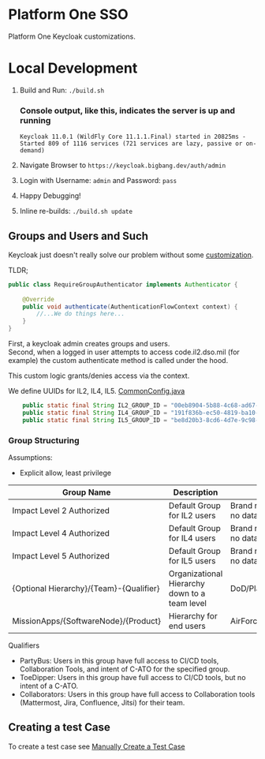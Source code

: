 # Platform One SSO

Platform One Keycloak customizations.

# Local Development

1. Build and Run: `./build.sh`
    ### Console output, like this, indicates the server is up and running
    ```
    Keycloak 11.0.1 (WildFly Core 11.1.1.Final) started in 20825ms - Started 809 of 1116 services (721 services are lazy, passive or on-demand)
    ```

2. Navigate Browser to `https://keycloak.bigbang.dev/auth/admin`
3. Login with Username: `admin` and Password: `pass`
4. Happy Debugging!
5. Inline re-builds: `./build.sh update`

## Groups and Users and Such

Keycloak just doesn't really solve our problem without some [customization](plugin/src/main/java/dod/p1/keycloak/authentication/RequireGroupAuthenticator.java).

TLDR;
```java
public class RequireGroupAuthenticator implements Authenticator {
    
    @Override
    public void authenticate(AuthenticationFlowContext context) {
        //...We do things here...
    }
}
```

First, a keycloak admin creates groups and users.   
Second, when a logged in user attempts to access code.il2.dso.mil (for example) the custom authenticate method is called under the hood.  

This custom logic grants/denies access via the context.

We define UUIDs for IL2, IL4, IL5. [CommonConfig.java](plugin/src/main/java/dod/p1/keycloak/common/CommonConfig.java)
```java
    public static final String IL2_GROUP_ID = "00eb8904-5b88-4c68-ad67-cec0d2e07aa6";
    public static final String IL4_GROUP_ID = "191f836b-ec50-4819-ba10-1afaa5b99600";
    public static final String IL5_GROUP_ID = "be8d20b3-8cd6-4d7e-9c98-5bb918f53c5c";
```
### Group Structuring

Assumptions:
- Explicit allow, least privilege

| Group Name | Description | Example |
| --- | --- | --- |
| Impact Level 2 Authorized | Default Group for IL2 users | Brand new user that can login to Client Software and see no data |
| Impact Level 4 Authorized | Default Group for IL4 users | Brand new user that can login to Client Software and see no data |
| Impact Level 5 Authorized | Default Group for IL5 users | Brand new user that can login to Client Software and see no data |
| {Optional Hierarchy}/{Team}-{Qualifier} | Organizational Hierarchy down to a team level | DoD/PlatformOne/IronBank/VAT-PartyBus |
| MissionApps/{SoftwareNode}/{Product} | Hierarchy for end users | AirForce/AirCombatCommand/67th/OpsSupport/ProductX |

Qualifiers
- PartyBus: Users in this group have full access to CI/CD tools, Collaboration Tools, and intent of C-ATO for the specified group.
- ToeDipper: Users in this group have full access to CI/CD tools, but no intent of a C-ATO.
- Collaborators: Users in this group have full access to Collaboration tools (Mattermost, Jira, Confluence, Jitsi) for their team.

## Creating a test Case

To create a test case see [Manually Create a Test Case](../docs/create-a-test-case.md)




